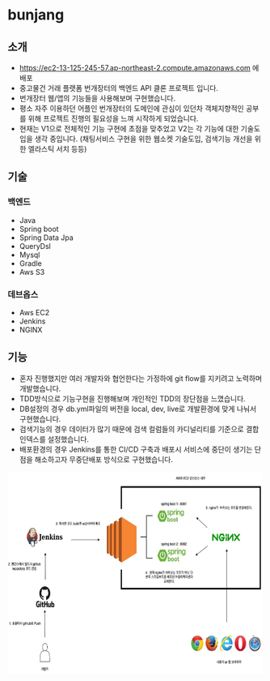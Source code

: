 # bunjang 

## 소개
- https://ec2-13-125-245-57.ap-northeast-2.compute.amazonaws.com 에 배포 
- 중고물건 거래 플랫폼 번개장터의 백엔드 API 클론 프로젝트 입니다.
- 번개장터 웹/앱의 기능들을 사용해보며 구현했습니다.
- 평소 자주 이용하던 어플인 번개장터의 도메인에 관심이 있던차 객체지향적인 공부를 위해 프로젝트 진행의 필요성을 느껴 시작하게 되었습니다. 
- 현재는 V1으로 전체적인 기능 구현에 초점을 맞추었고 V2는 각 기능에 대한 기술도입을 생각 중입니다. (채팅서비스 구현을 위한 웹소켓 기술도입, 검색기능 개선을 위한 엘라스틱 서치 등등)

## 기술
### 백엔드
  - Java
  - Spring boot
  - Spring Data Jpa
  - QueryDsl
  - Mysql
  - Gradle
  - Aws S3
### 데브옵스
  - Aws EC2
  - Jenkins
  - NGINX
 
## 기능
- 혼자 진행했지만 여러 개발자와 협언한다는 가정하에 git flow를 지키려고 노력하며 개발했습니다.
- TDD방식으로 기능구현을 진행해보며 개인적인 TDD의 장단점을 느꼈습니다.
- DB설정의 경우 db.yml파일의 버전을 local, dev, live로 개발환경에 맞게 나눠서 구현했습니다.
- 검색기능의 경우 데이터가 많기 때문에 검색 컬럼들의 카디널리티를 기준으로 결합인덱스를 설정했습니다. 
- 배포환경의 경우 Jenkins를 통한 CI/CD 구축과 배포시 서비스에 중단이 생기는 단점을 해소하고자 무중단배포 방식으로 구현했습니다.
<img src = "src/main/resources/templates/images/번장 포폴 도식화.jpg" width="700" height="400">
